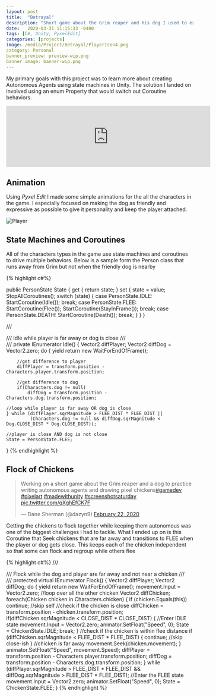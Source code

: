 ```yaml
---
layout: post
title:  "Betrayal"
description: "Short game about the Grim reaper and his dog I used to experiment with Autonomous Agents. "
date:   2020-03-31 11:15:33 -0400
tags: [C#, Unity, PyxelEdit] 
categories: [projects]
image: /media/Project/Betrayal/PlayerIcon4.png
category: Personal
banner_preview: preview-wip.png
banner_image: banner-wip.png
---
```


<!--more-->

My primary goals with this project was to learn more about creating Autonomous Agents using state machines in Unity. The solution I landed on involved using an enum Property that would switch out Coroutine behaviors. 

<iframe frameborder="0" src="https://itch.io/embed/591493?border_width=0&amp;bg_color=ffffff&amp;fg_color=ffffff&amp;link_color=ff1153&amp;border_color=333333" width="550" height="165"><a href="https://dayn9.itch.io/betrayal">Betrayal by dayn9</a></iframe>

## Animation

Using *Pyxel Edit* I made some simple animations for the all the characters in the game. 
I especially focused on making the dog as friendly and expressive as possible to give it personality and keep the player attached.

![Player]({{site.url}}/media/Project/Betrayal/player4.png)

## State Machines and Coroutines

All of the characters types in the game use state machines and coroutines to drive multiple behaviors.
Below is a sample form the Person class that runs away from Grim but not when the friendly dog is nearby

{% highlight c#%}

public PersonState State
{
    get { return state; }
    set
    {
        state = value;
        StopAllCoroutines();
        switch (state)
        {
            case PersonState.IDLE:
                StartCoroutine(Idle());
                break;
            case PersonState.FLEE:
                StartCoroutine(Flee());
                StartCoroutine(StayInFrame());
                break;
            case PersonState.DEATH:
                StartCoroutine(Death());
                break;
        }
    }
}

/// <summary>
/// Idle while player is far away or dog is close
/// </summary>
/// <returns></returns>
private IEnumerator Idle()
{
    Vector2 diffPlayer;
    Vector2 diffDog = Vector2.zero;
    do
    {
        yield return new WaitForEndOfFrame();
        
        //get difference to player
        diffPlayer = transform.position - Characters.player.transform.position;
        
        //get difference to dog
        if(Characters.dog != null)
            diffDog = transform.position - Characters.dog.transform.position;

    //loop while player is far away OR dog is close
    } while (diffPlayer.sqrMagnitude > FLEE_DIST * FLEE_DIST || 
             (Characters.dog != null && diffDog.sqrMagnitude < Dog.CLOSE_DIST * Dog.CLOSE_DIST));
    
    //player is close AND dog is not close
    State = PersonState.FLEE;
}
{% endhighlight %}

## Flock of Chickens

<blockquote class="twitter-tweet"><p lang="en" dir="ltr">Working on a short game about the Grim reaper and a dog to practice writing autonomous agents and drawing pixel chickens<a href="https://twitter.com/hashtag/gamedev?src=hash&amp;ref_src=twsrc%5Etfw">#gamedev</a> <a href="https://twitter.com/hashtag/pixelart?src=hash&amp;ref_src=twsrc%5Etfw">#pixelart</a> <a href="https://twitter.com/hashtag/madewithunity?src=hash&amp;ref_src=twsrc%5Etfw">#madewithunity</a> <a href="https://twitter.com/hashtag/screenshotsaturday?src=hash&amp;ref_src=twsrc%5Etfw">#screenshotsaturday</a> <a href="https://t.co/qXghEfCK7F">pic.twitter.com/qXghEfCK7F</a></p>&mdash; Dane Sherman (@dazyn9) <a href="https://twitter.com/dazyn9/status/1231318442923393031?ref_src=twsrc%5Etfw">February 22, 2020</a></blockquote> <script async src="https://platform.twitter.com/widgets.js" charset="utf-8"></script>

Getting the chickens to flock together while keeping them autonomous was one of the biggest challenges I had to tackle. 
What I ended up on is this Coroutine that Seek chickens that are far away and transitions to FLEE when the player or dog gets close. 
This keeps each of the chicken independent so that some can flock and regroup while others flee

{% highlight c#%}
/// <summary>
/// Flock while the dog and player are far away and not near a chicken
/// </summary>
/// <returns></returns>
protected virtual IEnumerator Flock()
{
    Vector2 diffPlayer;
    Vector2 diffDog;
    do
    {
        yield return new WaitForEndOfFrame();
        movement.Input = Vector2.zero;
        //loop over all the other chicken
        Vector2 diffChicken;
        foreach(Chicken chicken in Characters.chicken)
        {
            if (chicken.Equals(this)) continue; //skip self 
            //check if the chicken is close
            diffChicken = transform.position - chicken.transform.position;
            if(diffChicken.sqrMagnitude < CLOSE_DIST * CLOSE_DIST)
            {
                //Enter IDLE state 
                movement.Input = Vector2.zero;
                animator.SetFloat("Speed", 0);
                State = ChickenState.IDLE;
                break;
            }
            //check if the chicken is within flee distance
            if (diffChicken.sqrMagnitude < FLEE_DIST * FLEE_DIST)
            {
                continue; //skip close-ish
            }
            //chicken is far away
            movement.Seek(chicken.movement);
        }
        animator.SetFloat("Speed", movement.Speed);
        diffPlayer = transform.position - Characters.player.transform.position;
        diffDog = transform.position - Characters.dog.transform.position;
    } while (diffPlayer.sqrMagnitude > FLEE_DIST * FLEE_DIST &&
             diffDog.sqrMagnitude > FLEE_DIST * FLEE_DIST);
    //Enter the FLEE state
    movement.Input = Vector2.zero;
    animator.SetFloat("Speed", 0);
    State = ChickenState.FLEE;
}
{% endhighlight %}
